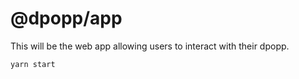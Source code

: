 # @dpopp/app

This will be the web app allowing users to interact with their dpopp.

```bash
yarn start
```
